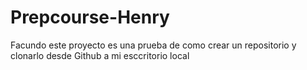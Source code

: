 # Prepcourse-Henry
Facundo este proyecto es una prueba de como crear un repositorio y clonarlo desde Github a mi esccritorio local
